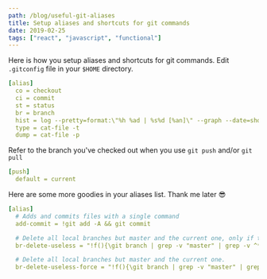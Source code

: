 ```yaml
---
path: /blog/useful-git-aliases
title: Setup aliases and shortcuts for git commands
date: 2019-02-25
tags: ["react", "javascript", "functional"]
---
```


Here is how you setup aliases and shortcuts for git commands. Edit `.gitconfig` file in your `$HOME` directory.

```yml
[alias]
  co = checkout
  ci = commit
  st = status
  br = branch
  hist = log --pretty=format:\"%h %ad | %s%d [%an]\" --graph --date=short
  type = cat-file -t
  dump = cat-file -p
```

Refer to the branch you've checked out when you use `git push` and/or `git pull`

```yml
[push]
  default = current
```

Here are some more goodies in your aliases list. Thank me later :sunglasses:

```yml
[alias]
  # Adds and commits files with a single command
  add-commit = !git add -A && git commit

  # Delete all local branches but master and the current one, only if they are fully merged with master.
  br-delete-useless = "!f(){\git branch | grep -v "master" | grep -v ^* | xargs git branch -d;\}; f"

  # Delete all local branches but master and the current one.
  br-delete-useless-force = "!f(){\git branch | grep -v "master" | grep -v ^* | xargs git branch -D;\}; f"
```
